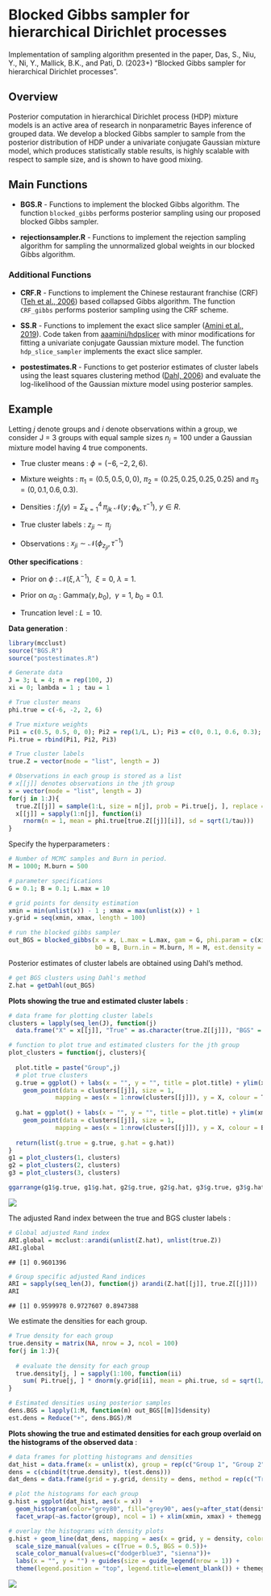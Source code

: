 Blocked Gibbs sampler for hierarchical Dirichlet processes
================

Implementation of sampling algorithm presented in the paper, Das, S.,
Niu, Y., Ni, Y., Mallick, B.K., and Pati, D. (2023+) “Blocked Gibbs
sampler for hierarchical Dirichlet processes”.

## Overview

Posterior computation in hierarchical Dirichlet process (HDP) mixture
models is an active area of research in nonparametric Bayes inference of
grouped data. We develop a blocked Gibbs sampler to sample from the
posterior distribution of HDP under a univariate conjugate Gaussian
mixture model, which produces statistically stable results, is highly
scalable with respect to sample size, and is shown to have good mixing.

## Main Functions

- **BGS.R** - Functions to implement the blocked Gibbs algorithm. The
  function `blocked_gibbs` performs posterior sampling using our
  proposed blocked Gibbs sampler.

- **rejectionsampler.R** - Functions to implement the rejection sampling
  algorithm for sampling the unnormalized global weights in our blocked
  Gibbs algorithm.

### Additional Functions

- **CRF.R** - Functions to implement the Chinese restaurant franchise
  (CRF) ([Teh et al.,
  2006](https://people.eecs.berkeley.edu/~jordan/papers/hdp.pdf)) based
  collapsed Gibbs algorithm. The function `CRF_gibbs` performs posterior
  sampling using the CRF scheme.

- **SS.R** - Functions to implement the exact slice sampler ([Amini et
  al., 2019](https://arxiv.org/abs/1903.08829)). Code taken from
  [aaamini/hdpslicer](https://github.com/aaamini/hdpslicer/blob/master/hdp_inference.R)
  with minor modifications for fitting a univariate conjugate Gaussian
  mixture model. The function `hdp_slice_sampler` implements the exact
  slice sampler.

- **postestimates.R** - Functions to get posterior estimates of cluster
  labels using the least squares clustering method ([Dahl,
  2006](https://dahl.byu.edu/papers/dahl-2006.pdf)) and evaluate the
  log-likelihood of the Gaussian mixture model using posterior samples.

## Example

Letting $j$ denote groups and $i$ denote observations within a group, we
consider J = 3 groups with equal sample sizes $n_j = 100$ under a
Gaussian mixture model having 4 true components.

- True cluster means : $\phi = (−6, −2, 2, 6)$.

- Mixture weights : $\pi_1 = (0.5, 0.5, 0, 0)$,
  $\pi_2 = (0.25, 0.25, 0.25, 0.25)$ and $\pi_3 = (0, 0.1, 0.6, 0.3)$.

- Densities :
  $f_j(y) = \Sigma_{k=1}^4 \, \pi_{jk} \ \mathcal{N}(y\,;\phi_k, \tau^{-1})$,
  $y \in R$.

- True cluster labels : $z_{ji} \sim \pi_j$

- Observations : $x_{ji} \sim \mathcal{N}(\phi_{z_{ji}}, \tau^{-1})$

**Other specifications** :

- Prior on $\phi$ : $\mathcal{N}(\xi, \lambda^{-1})$,  $\xi = 0$,
  $\lambda=1$.

- Prior on $\alpha_0$ : Gamma$(\gamma, b_0)$,  $\gamma = 1$,
  $b_0 = 0.1$.

- Truncation level : $L=10$.

**Data generation** :

``` r
library(mcclust)
source("BGS.R")
source("postestimates.R")

# Generate data 
J = 3; L = 4; n = rep(100, J)
xi = 0; lambda = 1 ; tau = 1

# True cluster means
phi.true = c(-6, -2, 2, 6)

# True mixture weights
Pi1 = c(0.5, 0.5, 0, 0); Pi2 = rep(1/L, L); Pi3 = c(0, 0.1, 0.6, 0.3);
Pi.true = rbind(Pi1, Pi2, Pi3)

# True cluster labels
true.Z = vector(mode = "list", length = J)

# Observations in each group is stored as a list
# x[[j]] denotes observations in the jth group
x = vector(mode = "list", length = J)
for(j in 1:J){
  true.Z[[j]] = sample(1:L, size = n[j], prob = Pi.true[j, ], replace = TRUE)
  x[[j]] = sapply(1:n[j], function(i) 
    rnorm(n = 1, mean = phi.true[true.Z[[j]][i]], sd = sqrt(1/tau)))
}
```

Specify the hyperparameters :

``` r
# Number of MCMC samples and Burn in period.
M = 1000; M.burn = 500

# parameter specifications
G = 0.1; B = 0.1; L.max = 10

# grid points for density estimation
xmin = min(unlist(x)) - 1 ; xmax = max(unlist(x)) + 1
y.grid = seq(xmin, xmax, length = 100)

# run the blocked gibbs sampler
out_BGS = blocked_gibbs(x = x, L.max = L.max, gam = G, phi.param = c(xi, lambda, tau), 
                        b0 = B, Burn.in = M.burn, M = M, est.density = TRUE,y.grid = y.grid)
```

Posterior estimates of cluster labels are obtained using Dahl’s method.

``` r
# get BGS clusters using Dahl's method
Z.hat = getDahl(out_BGS)
```

**Plots showing the true and estimated cluster labels** :

``` r
# data frame for plotting cluster labels
clusters = lapply(seq_len(J), function(j) 
  data.frame("X" = x[[j]], "True" = as.character(true.Z[[j]]), "BGS" = as.character(Z.hat[[j]]) ))

# function to plot true and estimated clusters for the jth group
plot_clusters = function(j, clusters){
  
  plot.title = paste("Group",j)
  # plot true clusters
  g.true = ggplot() + labs(x = "", y = "", title = plot.title) + ylim(xmin, xmax) +
    geom_point(data = clusters[[j]], size = 1,
             mapping = aes(x = 1:nrow(clusters[[j]]), y = X, colour = True)) + themegg
  
  g.hat = ggplot() + labs(x = "", y = "", title = plot.title) + ylim(xmin, xmax) +
    geom_point(data = clusters[[j]], size = 1,
             mapping = aes(x = 1:nrow(clusters[[j]]), y = X, colour = BGS)) + themegg
  
  return(list(g.true = g.true, g.hat = g.hat))
}
g1 = plot_clusters(1, clusters)
g2 = plot_clusters(2, clusters)
g3 = plot_clusters(3, clusters)

ggarrange(g1$g.true, g1$g.hat, g2$g.true, g2$g.hat, g3$g.true, g3$g.hat, ncol=2, nrow = 3)
```

![](README_files/figure-gfm/unnamed-chunk-5-1.png)<!-- -->

The adjusted Rand index between the true and BGS cluster labels :

``` r
# Global adjusted Rand index
ARI.global = mcclust::arandi(unlist(Z.hat), unlist(true.Z))
ARI.global
```

    ## [1] 0.9601396

``` r
# Group specific adjusted Rand indices
ARI = sapply(seq_len(J), function(j) arandi(Z.hat[[j]], true.Z[[j]]))
ARI
```

    ## [1] 0.9599978 0.9727607 0.8947388

We estimate the densities for each group.

``` r
# True density for each group
true.density = matrix(NA, nrow = J, ncol = 100)
for(j in 1:J){
  
  # evaluate the density for each group
  true.density[j, ] = sapply(1:100, function(ii) 
    sum( Pi.true[j, ] * dnorm(y.grid[ii], mean = phi.true, sd = sqrt(1/tau)) ))
}

# Estimated densities using posterior samples
dens.BGS = lapply(1:M, function(m) out_BGS[[m]]$density)
est.dens = Reduce("+", dens.BGS)/M
```

**Plots showing the true and estimated densities for each group overlaid
on the histograms of the observed data** :

``` r
# data frames for plotting histograms and densities
dat_hist = data.frame(x = unlist(x), group = rep(c("Group 1", "Group 2", "Group 3"), each = n[1]))
dens = c(cbind(t(true.density), t(est.dens)))
dat_dens = data.frame(grid = y.grid, density = dens, method = rep(c("True", "BGS"), each = 3*100), group = rep(c("Group 1", "Group 2", "Group 3"), each = 100, times = 2))

# plot the histograms for each group
g.hist = ggplot(dat_hist, aes(x = x))  +
  geom_histogram(color="grey80", fill="grey90", aes(y=after_stat(density)), bins = 20)+
  facet_wrap(~as.factor(group), ncol = 1) + xlim(xmin, xmax) + themegg

# overlay the histograms with density plots
g.hist + geom_line(dat_dens, mapping = aes(x = grid, y = density, color = method, size = method)) +
  scale_size_manual(values = c(True = 0.5, BGS = 0.5))+
  scale_color_manual(values=c("dodgerblue3", "sienna"))+ 
  labs(x = "", y = "") + guides(size = guide_legend(nrow = 1)) +
  theme(legend.position = "top", legend.title=element_blank()) + themegg
```

![](README_files/figure-gfm/unnamed-chunk-8-1.png)<!-- -->
